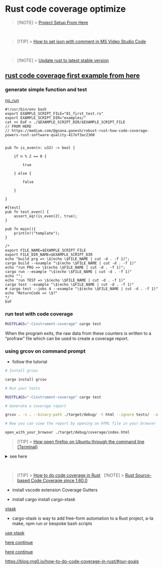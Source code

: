 # Rust code coverage optimize

> [!NOTE] > [Project Setup From Here](https://github.com/MathiasStadler/repo_template/blob/main/includes/extract_scripts_from_markdown.md)

&nbsp;

> [!TIP] > [How to set json with comment in MS Video Studio Code](https://github.com/MathiasStadler/repo_template/blob/main/includes/update_rust_add_crates_to_last_version.md)

&nbsp;

> [!NOTE] > [Update rust to latest stable version](https://github.com/MathiasStadler/repo_template/blob/main/includes/update_rust_add_crates_to_last_version.md)

## [rust code coverage first example from here](https://medium.com/@gnana.ganesh/robust-rust-how-code-coverage-powers-rust-software-quality-417ef3ac2360)

### generate simple function and test

[no_run](https://doc.rust-lang.org/rustdoc/write-documentation/documentation-tests.html#attributes)

```rust,no_run
#!/usr/bin/env bash
export EXAMPLE_SCRIPT_FILE="01_first_test.rs"
export EXAMPLE_SCRIPT_DIR="examples/"
cat << EoF > ./$EXAMPLE_SCRIPT_DIR/$EXAMPLE_SCRIPT_FILE
// FROM HERE
// https://medium.com/@gnana.ganesh/robust-rust-how-code-coverage-powers-rust-software-quality-417ef3ac2360


pub fn is_even(n: u32) -> bool {

    if n % 2 == 0 {

        true

    } else {

        false

    }

}

#[test]
pub fn test_even() {
    assert_eq!(is_even(2), true);
}

pub fn main(){
    println!("template");
}

/*
export FILE_NAME=$EXAMPLE_SCRIPT_FILE
export FILE_DIR_NAME=$EXAMPLE_SCRIPT_DIR
echo "build prg => \$(echo \$FILE_NAME | cut -d . -f 1)";
cargo build --example "\$(echo \$FILE_NAME | cut -d . -f 1)"
echo "run PRG => \$(echo \$FILE_NAME | cut -d . -f 1)";
cargo run --example "\$(echo \$FILE_NAME | cut -d . -f 1)"
echo "";
echo "run TEST => \$(echo \$FILE_NAME | cut -d . -f 1)"
cargo test --example "\$(echo \$FILE_NAME | cut -d . -f 1)"
# cargo test --jobs 4 --example "\$(echo \$FILE_NAME | cut -d . -f 1)"
echo "ReturnCode => \$?"
*/
EoF

```

### run test with code coverage

```bash
RUSTFLAGS="-Cinstrument-coverage" cargo test
```

When the program exits, the raw data from these counters is written to a “profraw” file which can be used to create a coverage report.

### using grcov on command prompt

- follow the tutorial

```bash
# Install grcov

cargo install grcov

# Run your tests

RUSTFLAGS="-Cinstrument-coverage" cargo test

# Generate a coverage report

grcov . -s . --binary-path ./target/debug/ -t html --ignore tests/  -o ./target/debug/coverage/

# Now you can view the report by opening an HTML file in your browser

open_with_your_browser ./target/debug/coverage/index.html

```

> [!TIP] > [How open firefox on Ubuntu through the command line (Terminal)](https://askubuntu.com/questions/1423732/how-open-firefox-on-ubuntu-through-the-command-line-terminal)

<details>
    <summary>see here</summary>
    ```bash
    export DISPLAY=:0
    # get the path where is firefox installed
    which firefox
    /usr/bin/firefox <WEB_PAGE>
    ```
</details>

&nbsp;

> [!TIP] > [How to do code coverage in Rust](https://blog.rng0.io/how-to-do-code-coverage-in-rust/)
&nbsp;
> [!NOTE] > [Rust Source-based Code Coverage since 1.60.0](https://blog.rust-lang.org/2022/04/07/Rust-1.60.0.html#source-based-code-coverage)

- install vscode extension Coverage Gutters

- install cargo install cargo-xtask

[xtask](https://github.com/matklad/cargo-xtask/)

- cargo-xtask is way to add free-form automation to a Rust project, a-la make, npm run or bespoke bash scripts

[use xtask](https://betterprogramming.pub/running-rust-tasks-with-xtask-and-xtaskops-a2193e67dc25)

[here continue](https://github.com/matklad/cargo-xtask/blob/master/examples/hello-world/xtask/src/main.rs)

[here continue](https://blog.rng0.io/how-to-do-code-coverage-in-rust/)

https://blog.rng0.io/how-to-do-code-coverage-in-rust/#our-goals
